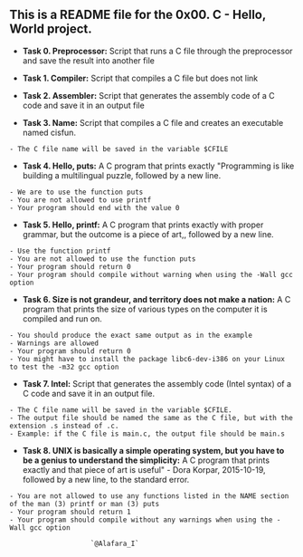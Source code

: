 ## This is a README file for the 0x00. C - Hello, World project.

- **Task 0. Preprocessor:** Script that runs a C file through the preprocessor and save the result into another file

- **Task 1. Compiler:** Script that compiles a C file but does not link

- **Task 2. Assembler:** Script that generates the assembly code of a C code and save it in an output file

- **Task 3. Name:** Script that compiles a C file and creates an executable named cisfun.

```
- The C file name will be saved in the variable $CFILE
```

- **Task 4. Hello, puts:** A C program that prints exactly "Programming is like building a multilingual puzzle, followed by a new line.

```
- We are to use the function puts
- You are not allowed to use printf
- Your program should end with the value 0
```

- **Task 5. Hello, printf:** A C program that prints exactly with proper grammar, but the outcome is a piece of art,, followed by a new line.

```
- Use the function printf
- You are not allowed to use the function puts
- Your program should return 0
- Your program should compile without warning when using the -Wall gcc option
```

- **Task 6. Size is not grandeur, and territory does not make a nation:** A C program that prints the size of various types on the computer it is compiled and run on.

```
- You should produce the exact same output as in the example
- Warnings are allowed
- Your program should return 0
- You might have to install the package libc6-dev-i386 on your Linux to test the -m32 gcc option
```

- **Task 7. Intel:** Script that generates the assembly code (Intel syntax) of a C code and save it in an output file.

```
- The C file name will be saved in the variable $CFILE.
- The output file should be named the same as the C file, but with the extension .s instead of .c.
- Example: if the C file is main.c, the output file should be main.s
```

- **Task 8. UNIX is basically a simple operating system, but you have to be a genius to understand the simplicity:** A C program that prints exactly and that piece of art is useful" - Dora Korpar, 2015-10-19, followed by a new line, to the standard error.

```
- You are not allowed to use any functions listed in the NAME section of the man (3) printf or man (3) puts
- Your program should return 1
- Your program should compile without any warnings when using the -Wall gcc option
```

						`@Alafara_I`
